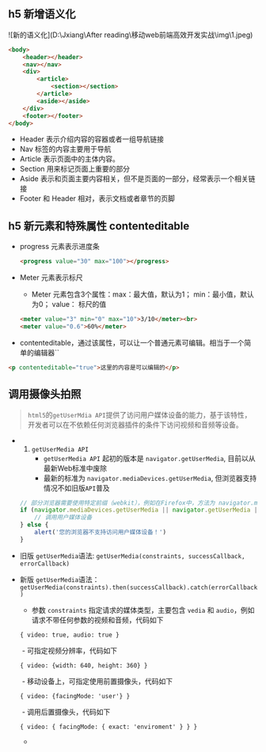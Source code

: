 ## h5 新增语义化

![新的语义化](D:\Jxiang\After reading\移动web前端高效开发实战\img\1.jpeg)

``` html
<body>
    <header></header> 
    <nav></nav>
    <div>
        <article>
        	<section></section>
        </article>
        <aside></aside>
    </div>
    <footer></footer>
</body>
```

- Header 表示介绍内容的容器或者一组导航链接
- Nav 标签的内容主要用于导航
- Article 表示页面中的主体内容。
- Section 用来标记页面上重要的部分
- Aside 表示和页面主要内容相关，但不是页面的一部分，经常表示一个相关链接
- Footer 和 Header 相对，表示文档或者章节的页脚



## h5 新元素和特殊属性 contenteditable

- progress 元素表示进度条

  ```html
  <progress value="30" max="100"></progress>
  ```

  

- Meter 元素表示标尺

  - Meter 元素包含3个属性：max：最大值，默认为1； min：最小值，默认为0； value： 标尺的值

  ```html
  <meter value="3" min="0" max="10">3/10</meter><br>
  <meter value="0.6">60%</meter>
  ```

  

- contenteditable，通过该属性，可以让一个普通元素可编辑。相当于一个简单的编辑器``

```html
<p contenteditable="true">这里的内容是可以编辑的</p>
```



## 调用摄像头拍照

>  `html5`的`getUserMdia API`提供了访问用户媒体设备的能力，基于该特性，开发者可以在不依赖任何浏览器插件的条件下访问视频和音频等设备。

- 1. `getUserMedia API`
     - `getUserMedia API` 起初的版本是 `navigator.getUserMedia`, 目前以从最新Web标准中废除
     - 最新的标准为 `navigator.mediaDevices.getUserMedia`, 但浏览器支持情况不如旧版`API`普及

  ```js
  // 部分浏览器需要使用特定前缀（webkit），例如在Firefox中，方法为 navigator.mozGetUserMedia
  if (navigator.mediaDevices.getUserMedia || navigator.getUserMedia || navigator.webkitGetUserMedia || navigator.mozGetUserMedia) {
      // 调用用户媒体设备
  } else {
      alert('您的浏览器不支持访问用户媒体设备！')
  }
  ```

- 旧版 `getUserMedia`语法: `getUserMedia(constraints, successCallback, errorCallback)`

- 新版 `getUserMedia`语法：`getUserMedia(constraints).then(successCallback).catch(errorCallback)` 

  - 参数 `constraints` 指定请求的媒体类型，主要包含 `vedia` 和 `audio`，例如请求不带任何参数的视频和音频，代码如下

  `{ video: true, audio: true }`

  ​	- 可指定视频分辨率，代码如下

  `{ video: {width: 640, height: 360} }`

  ​    - 移动设备上，可指定使用前置摄像头，代码如下

  `{ video: {facingMode: 'user'} }`

  ​    - 调用后置摄像头，代码如下

  `{ video: { facingMode: { exact: 'enviroment' } } }`

  - 